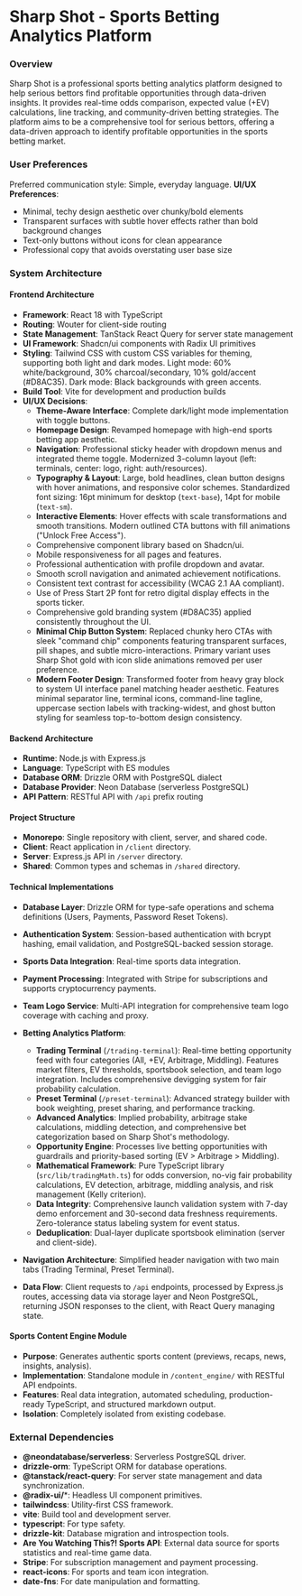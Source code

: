 # Sharp Shot - Sports Betting Analytics Platform

### Overview
Sharp Shot is a professional sports betting analytics platform designed to help serious bettors find profitable opportunities through data-driven insights. It provides real-time odds comparison, expected value (+EV) calculations, line tracking, and community-driven betting strategies. The platform aims to be a comprehensive tool for serious bettors, offering a data-driven approach to identify profitable opportunities in the sports betting market.

### User Preferences
Preferred communication style: Simple, everyday language.
**UI/UX Preferences**:
- Minimal, techy design aesthetic over chunky/bold elements
- Transparent surfaces with subtle hover effects rather than bold background changes
- Text-only buttons without icons for clean appearance
- Professional copy that avoids overstating user base size

### System Architecture

#### Frontend Architecture
- **Framework**: React 18 with TypeScript
- **Routing**: Wouter for client-side routing
- **State Management**: TanStack React Query for server state management
- **UI Framework**: Shadcn/ui components with Radix UI primitives
- **Styling**: Tailwind CSS with custom CSS variables for theming, supporting both light and dark modes. Light mode: 60% white/background, 30% charcoal/secondary, 10% gold/accent (#D8AC35). Dark mode: Black backgrounds with green accents.
- **Build Tool**: Vite for development and production builds
- **UI/UX Decisions**:
    - **Theme-Aware Interface**: Complete dark/light mode implementation with toggle buttons.
    - **Homepage Design**: Revamped homepage with high-end sports betting app aesthetic.
    - **Navigation**: Professional sticky header with dropdown menus and integrated theme toggle. Modernized 3-column layout (left: terminals, center: logo, right: auth/resources).
    - **Typography & Layout**: Large, bold headlines, clean button designs with hover animations, and responsive color schemes. Standardized font sizing: 16pt minimum for desktop (`text-base`), 14pt for mobile (`text-sm`).
    - **Interactive Elements**: Hover effects with scale transformations and smooth transitions. Modern outlined CTA buttons with fill animations ("Unlock Free Access").
    - Comprehensive component library based on Shadcn/ui.
    - Mobile responsiveness for all pages and features.
    - Professional authentication with profile dropdown and avatar.
    - Smooth scroll navigation and animated achievement notifications.
    - Consistent text contrast for accessibility (WCAG 2.1 AA compliant).
    - Use of Press Start 2P font for retro digital display effects in the sports ticker.
    - Comprehensive gold branding system (#D8AC35) applied consistently throughout the UI.
    - **Minimal Chip Button System**: Replaced chunky hero CTAs with sleek "command chip" components featuring transparent surfaces, pill shapes, and subtle micro-interactions. Primary variant uses Sharp Shot gold with icon slide animations removed per user preference.
    - **Modern Footer Design**: Transformed footer from heavy gray block to system UI interface panel matching header aesthetic. Features minimal separator line, terminal icons, command-line tagline, uppercase section labels with tracking-widest, and ghost button styling for seamless top-to-bottom design consistency.

#### Backend Architecture
- **Runtime**: Node.js with Express.js
- **Language**: TypeScript with ES modules
- **Database ORM**: Drizzle ORM with PostgreSQL dialect
- **Database Provider**: Neon Database (serverless PostgreSQL)
- **API Pattern**: RESTful API with `/api` prefix routing

#### Project Structure
- **Monorepo**: Single repository with client, server, and shared code.
- **Client**: React application in `/client` directory.
- **Server**: Express.js API in `/server` directory.
- **Shared**: Common types and schemas in `/shared` directory.

#### Technical Implementations
- **Database Layer**: Drizzle ORM for type-safe operations and schema definitions (Users, Payments, Password Reset Tokens).
- **Authentication System**: Session-based authentication with bcrypt hashing, email validation, and PostgreSQL-backed session storage.
- **Sports Data Integration**: Real-time sports data integration.
- **Payment Processing**: Integrated with Stripe for subscriptions and supports cryptocurrency payments.
- **Team Logo Service**: Multi-API integration for comprehensive team logo coverage with caching and proxy.
- **Betting Analytics Platform**:
    - **Trading Terminal** (`/trading-terminal`): Real-time betting opportunity feed with four categories (All, +EV, Arbitrage, Middling). Features market filters, EV thresholds, sportsbook selection, and team logo integration. Includes comprehensive devigging system for fair probability calculation.
    - **Preset Terminal** (`/preset-terminal`): Advanced strategy builder with book weighting, preset sharing, and performance tracking.
    - **Advanced Analytics**: Implied probability, arbitrage stake calculations, middling detection, and comprehensive bet categorization based on Sharp Shot's methodology.
    - **Opportunity Engine**: Processes live betting opportunities with guardrails and priority-based sorting (EV > Arbitrage > Middling).
    - **Mathematical Framework**: Pure TypeScript library (`src/lib/tradingMath.ts`) for odds conversion, no-vig fair probability calculations, EV detection, arbitrage, middling analysis, and risk management (Kelly criterion).
    - **Data Integrity**: Comprehensive launch validation system with 7-day demo enforcement and 30-second data freshness requirements. Zero-tolerance status labeling system for event status.
    - **Deduplication**: Dual-layer duplicate sportsbook elimination (server and client-side).

- **Navigation Architecture**: Simplified header navigation with two main tabs (Trading Terminal, Preset Terminal).
- **Data Flow**: Client requests to `/api` endpoints, processed by Express.js routes, accessing data via storage layer and Neon PostgreSQL, returning JSON responses to the client, with React Query managing state.

#### Sports Content Engine Module
- **Purpose**: Generates authentic sports content (previews, recaps, news, insights, analysis).
- **Implementation**: Standalone module in `/content_engine/` with RESTful API endpoints.
- **Features**: Real data integration, automated scheduling, production-ready TypeScript, and structured markdown output.
- **Isolation**: Completely isolated from existing codebase.

### External Dependencies

- **@neondatabase/serverless**: Serverless PostgreSQL driver.
- **drizzle-orm**: TypeScript ORM for database operations.
- **@tanstack/react-query**: For server state management and data synchronization.
- **@radix-ui/***: Headless UI component primitives.
- **tailwindcss**: Utility-first CSS framework.
- **vite**: Build tool and development server.
- **typescript**: For type safety.
- **drizzle-kit**: Database migration and introspection tools.
- **Are You Watching This?! Sports API**: External data source for sports statistics and real-time game data.
- **Stripe**: For subscription management and payment processing.
- **react-icons**: For sports and team icon integration.
- **date-fns**: For date manipulation and formatting.